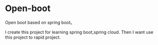 # Open-boot
Open boot based on spring boot。

I create this project for learning spring boot,spring cloud. Then I want use this project to rapid project.
